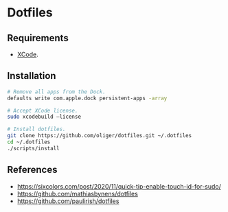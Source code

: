 # Dotfiles

## Requirements

- [XCode](https://developer.apple.com/downloads).

## Installation

```sh
# Remove all apps from the Dock.
defaults write com.apple.dock persistent-apps -array

# Accept XCode license.
sudo xcodebuild –license

# Install dotfiles.
git clone https://github.com/oliger/dotfiles.git ~/.dotfiles
cd ~/.dotfiles
./scripts/install
```

## References

- https://sixcolors.com/post/2020/11/quick-tip-enable-touch-id-for-sudo/
- https://github.com/mathiasbynens/dotfiles
- https://github.com/paulirish/dotfiles
